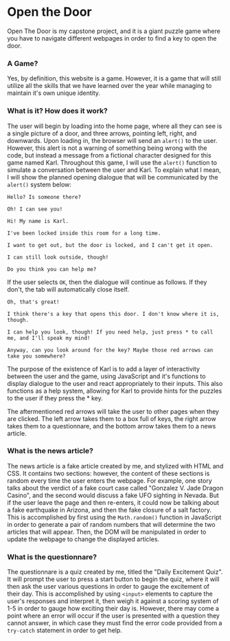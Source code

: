 # Open the Door
Open The Door is my capstone project, and it is a giant puzzle game where you have to navigate different webpages in order to find a key to open the door.

### A Game?
Yes, by definition, this website is a game. However, it is a game that will still utilize all the skills that we have learned over the year while managing to maintain it's own unique identity.

### What is it? How does it work?
The user will begin by loading into the home page, where all they can see is a single picture of a door, and three arrows, pointing left, right, and downwards. Upon loading in, the browser will send an `alert()` to the user. However, this alert is not a warning of something being wrong with the code, but instead a message from a fictional character designed for this game named Karl. Throughout this game, I will use the `alert()` function to simulate a conversation between the user and Karl. To explain what I mean, I will show the planned opening dialogue that will be communicated by the `alert()` system below:

    Hello? Is someone there?

    Oh! I can see you!

    Hi! My name is Karl. 

    I've been locked inside this room for a long time.

    I want to get out, but the door is locked, and I can't get it open.

    I can still look outside, though!

    Do you think you can help me?

If the user selects `OK`, then the dialogue will continue as follows. If they don't, the tab will automatically close itself.

    Oh, that's great!

    I think there's a key that opens this door. I don't know where it is, though.

    I can help you look, though! If you need help, just press * to call me, and I'll speak my mind!

    Anyway, can you look around for the key? Maybe those red arrows can take you somewhere?

The purpose of the existence of Karl is to add a layer of interactivity between the user and the game, using JavaScript and it's functions to display dialogue to the user and react appropriately to their inputs. This also functions as a help system, allowing for Karl to provide hints for the puzzles to the user if they press the * key.

The aftermentioned red arrows will take the user to other pages when they are clicked. The left arrow takes them to a box full of keys, the right arrow takes them to a questionnare, and the bottom arrow takes them to a news article. 

### What is the news article?
The news article is a fake article created by me, and stylized with HTML and CSS. It contains two sections: however, the content of these sections is random every time the user enters the webpage. For example, one story talks about the verdict of a fake court case called "Gonzalez V. Jade Dragon Casino", and the second would discuss a fake UFO sighting in Nevada. But if the user leave the page and then re-enters, it could now be talking about a fake earthquake in Arizona, and then the fake closure of a salt factory. This is accomplished by first using the `Math.random()` function in JavaScript in order to generate a pair of random numbers that will determine the two articles that will appear. Then, the DOM will be manipulated in order to update the webpage to change the displayed articles.

### What is the questionnare?
The questionnare is a quiz created by me, titled the "Daily Excitement Quiz". It will prompt the user to press a start button to begin the quiz, where it will then ask the user various questions in order to gauge the excitement of their day. This is accomplished by using `<input>` elements to capture the user's responses and interpret it, then weigh it against a scoring system of 1-5 in order to gauge how exciting their day is. However, there may come a point where an error will occur if the user is presented with a question they cannot answer, in which case they must find the error code provided from a `try-catch` statement in order to get help.